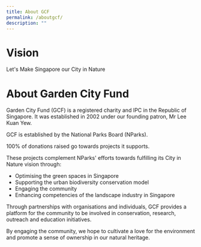 ```yaml
---
title: About GCF
permalink: /aboutgcf/
description: ""
---
```

# Vision
Let's Make Singapore our City in Nature

# About Garden City Fund

Garden City Fund (GCF) is a registered charity and IPC in the Republic of Singapore. It was established in 2002 under our founding patron, Mr Lee Kuan Yew.  
  
GCF is established by the National Parks Board (NParks).  
  
100% of donations raised go towards projects it supports.  
  
These projects complement NParks' efforts towards fulfilling its City in Nature vision through:

*   Optimising the green spaces in Singapore
*   Supporting the urban biodiversity conservation model
*   Engaging the community
*   Enhancing competencies of the landscape industry in Singapore

Through partnerships with organisations and individuals, GCF provides a platform for the community to be involved in conservation, research, outreach and education initiatives.

By engaging the community, we hope to cultivate a love for the environment and promote a sense of ownership in our natural heritage.
